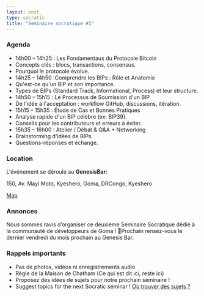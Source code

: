 ```yaml
---
layout: post
type: socratic
title: "Seminaire socratique #3"
---
```


### Agenda

- 14h00 – 14h25 : Les Fondamentaux du Protocole Bitcoin
- Concepts clés : blocs, transactions, consensus.
- Pourquoi le protocole évolue.
- 14h25 – 14h50 :Comprendre les BIPs : Rôle et Anatomie
- Qu'est-ce qu'un BIP et son importance.
- Types de BIPs (Standard Track, Informational, Process) et leur structure.
- 14h50 – 15h15 : Le Processus de Soumission d'un BIP
- De l'idée à l'acceptation : workflow GitHub, discussions, itération.
- 15h15 – 15h35 : Étude de Cas et Bonnes Pratiques
- Analyse rapide d'un BIP célèbre (ex: BIP39).
- Conseils pour les contributeurs et erreurs à éviter.
- 15h35 – 16h00 : Atelier / Débat & Q&A + Networking
- Brainstorming d'idées de BIPs.
- Questions-réponses et échange.

### Location

L'événement se déroule au **GenesisBar**:

150, Av. Mayi Moto, Kyeshero, Goma, DRCongo,
Kyeshero

[Map](https://goo.gl/maps/6S79eh2rn5RK3BhEA)  


### Annonces 

Nous sommes ravis d’organiser ce deuxieme Séminaire Socratique dédié à la communauté de développeurs de Goma !
Prochain rensez-vous le dernier vendredi du mois prochain au Genesis Bar.

### Rappels importants

   - Pas de photos, vidéos ni enregistrements audio
   - Règle de la Maison de Chatham (Ce qui est dit ici, reste ici)
   - Proposez des idées de sujets pour notre prochain séminaire !
   - Suggest topics for the next Socratic seminar ! [Où trouver des sujets ?](/topics)


